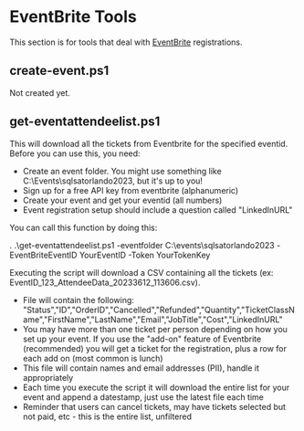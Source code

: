 # EventBrite Tools

This section is for tools that deal with [EventBrite](https://www.eventbrite.com/) registrations.


## create-event.ps1
Not created yet. 

## get-eventattendeelist.ps1
This will download all the tickets from Eventbrite for the specified eventid. Before you can use this, you need:

- Create an event folder. You might use something like C:\Events\sqlsatorlando2023, but it's up to you!
- Sign up for a free API key from eventbrite (alphanumeric)
- Create your event and get your eventid (all numbers)
- Event registration setup should include a question called "LinkedInURL"

You can call this function by doing this:

. .\get-eventattendeelist.ps1 -eventfolder C:\events\sqlsatorlando2023  -EventBriteEventID YourEventID -Token YourTokenKey

Executing the script will download a CSV containing all the tickets (ex: EventID_123_AttendeeData_20233612_113606.csv).

- File will contain the following: "Status","ID","OrderID","Cancelled","Refunded","Quantity","TicketClassName","FirstName","LastName","Email","JobTitle","Cost","LinkedInURL"
- You may have more than one ticket per person depending on how you set up your event. If you use the "add-on" feature of Eventbrite (recommended) you will get a ticket for the registration, plus a row for each add on (most common is lunch)
- This file will contain names and email addresses (PII), handle it appropriately
- Each time you execute the script it will download the entire list for your event and append a datestamp, just use the latest file each time
- Reminder that users can cancel tickets, may have tickets selected but not paid, etc - this is the entire list,  unfiltered


